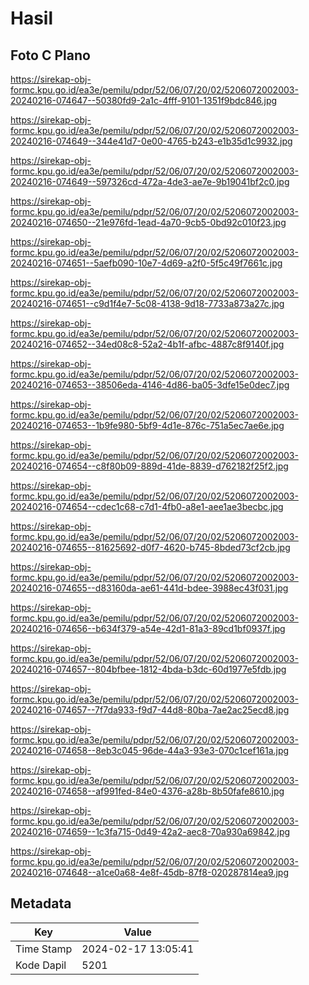 # Hasil

## Foto C Plano

https://sirekap-obj-formc.kpu.go.id/ea3e/pemilu/pdpr/52/06/07/20/02/5206072002003-20240216-074647--50380fd9-2a1c-4fff-9101-1351f9bdc846.jpg

https://sirekap-obj-formc.kpu.go.id/ea3e/pemilu/pdpr/52/06/07/20/02/5206072002003-20240216-074649--344e41d7-0e00-4765-b243-e1b35d1c9932.jpg

https://sirekap-obj-formc.kpu.go.id/ea3e/pemilu/pdpr/52/06/07/20/02/5206072002003-20240216-074649--597326cd-472a-4de3-ae7e-9b19041bf2c0.jpg

https://sirekap-obj-formc.kpu.go.id/ea3e/pemilu/pdpr/52/06/07/20/02/5206072002003-20240216-074650--21e976fd-1ead-4a70-9cb5-0bd92c010f23.jpg

https://sirekap-obj-formc.kpu.go.id/ea3e/pemilu/pdpr/52/06/07/20/02/5206072002003-20240216-074651--5aefb090-10e7-4d69-a2f0-5f5c49f7661c.jpg

https://sirekap-obj-formc.kpu.go.id/ea3e/pemilu/pdpr/52/06/07/20/02/5206072002003-20240216-074651--c9d1f4e7-5c08-4138-9d18-7733a873a27c.jpg

https://sirekap-obj-formc.kpu.go.id/ea3e/pemilu/pdpr/52/06/07/20/02/5206072002003-20240216-074652--34ed08c8-52a2-4b1f-afbc-4887c8f9140f.jpg

https://sirekap-obj-formc.kpu.go.id/ea3e/pemilu/pdpr/52/06/07/20/02/5206072002003-20240216-074653--38506eda-4146-4d86-ba05-3dfe15e0dec7.jpg

https://sirekap-obj-formc.kpu.go.id/ea3e/pemilu/pdpr/52/06/07/20/02/5206072002003-20240216-074653--1b9fe980-5bf9-4d1e-876c-751a5ec7ae6e.jpg

https://sirekap-obj-formc.kpu.go.id/ea3e/pemilu/pdpr/52/06/07/20/02/5206072002003-20240216-074654--c8f80b09-889d-41de-8839-d762182f25f2.jpg

https://sirekap-obj-formc.kpu.go.id/ea3e/pemilu/pdpr/52/06/07/20/02/5206072002003-20240216-074654--cdec1c68-c7d1-4fb0-a8e1-aee1ae3becbc.jpg

https://sirekap-obj-formc.kpu.go.id/ea3e/pemilu/pdpr/52/06/07/20/02/5206072002003-20240216-074655--81625692-d0f7-4620-b745-8bded73cf2cb.jpg

https://sirekap-obj-formc.kpu.go.id/ea3e/pemilu/pdpr/52/06/07/20/02/5206072002003-20240216-074655--d83160da-ae61-441d-bdee-3988ec43f031.jpg

https://sirekap-obj-formc.kpu.go.id/ea3e/pemilu/pdpr/52/06/07/20/02/5206072002003-20240216-074656--b634f379-a54e-42d1-81a3-89cd1bf0937f.jpg

https://sirekap-obj-formc.kpu.go.id/ea3e/pemilu/pdpr/52/06/07/20/02/5206072002003-20240216-074657--804bfbee-1812-4bda-b3dc-60d1977e5fdb.jpg

https://sirekap-obj-formc.kpu.go.id/ea3e/pemilu/pdpr/52/06/07/20/02/5206072002003-20240216-074657--7f7da933-f9d7-44d8-80ba-7ae2ac25ecd8.jpg

https://sirekap-obj-formc.kpu.go.id/ea3e/pemilu/pdpr/52/06/07/20/02/5206072002003-20240216-074658--8eb3c045-96de-44a3-93e3-070c1cef161a.jpg

https://sirekap-obj-formc.kpu.go.id/ea3e/pemilu/pdpr/52/06/07/20/02/5206072002003-20240216-074658--af991fed-84e0-4376-a28b-8b50fafe8610.jpg

https://sirekap-obj-formc.kpu.go.id/ea3e/pemilu/pdpr/52/06/07/20/02/5206072002003-20240216-074659--1c3fa715-0d49-42a2-aec8-70a930a69842.jpg

https://sirekap-obj-formc.kpu.go.id/ea3e/pemilu/pdpr/52/06/07/20/02/5206072002003-20240216-074648--a1ce0a68-4e8f-45db-87f8-020287814ea9.jpg


## Metadata

| Key        | Value               |
| ---------- | ------------------- |
| Time Stamp | 2024-02-17 13:05:41 |
| Kode Dapil | 5201                |



